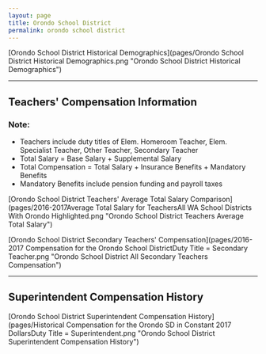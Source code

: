 ```yaml
---
layout: page
title: Orondo School District
permalink: orondo school district
---
```



[Orondo School District Historical Demographics](pages/Orondo School District Historical Demographics.png "Orondo School District Historical Demographics")

___

## Teachers' Compensation Information
### Note:
- Teachers include duty titles of Elem. Homeroom Teacher, Elem. Specialist Teacher, Other Teacher, Secondary Teacher
- Total Salary = Base Salary + Supplemental Salary
- Total Compensation = Total Salary + Insurance Benefits + Mandatory Benefits
- Mandatory Benefits include pension funding and payroll taxes

[Orondo School District Teachers' Average Total Salary Comparison](pages/2016-2017Average Total Salary for TeachersAll WA School Districts With Orondo Highlighted.png "Orondo School District Teachers Average Total Salary")

[Orondo School District Secondary Teachers' Compensation](pages/2016-2017 Compensation for the Orondo School DistrictDuty Title = Secondary Teacher.png "Orondo School District All Secondary Teachers Compensation")


___

## Superintendent Compensation History

[Orondo School District Superintendent Compensation History](pages/Historical Compensation for the Orondo SD in Constant 2017 DollarsDuty Title = Superintendent.png "Orondo School District Superintendent Compensation History")

